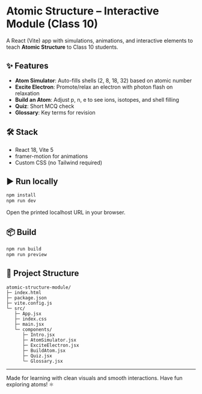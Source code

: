 # Atomic Structure – Interactive Module (Class 10)

A React (Vite) app with simulations, animations, and interactive elements to teach **Atomic Structure** to Class 10 students.

## ✨ Features
- **Atom Simulator**: Auto-fills shells (2, 8, 18, 32) based on atomic number
- **Excite Electron**: Promote/relax an electron with photon flash on relaxation
- **Build an Atom**: Adjust p, n, e to see ions, isotopes, and shell filling
- **Quiz**: Short MCQ check
- **Glossary**: Key terms for revision

## 🛠 Stack
- React 18, Vite 5
- framer-motion for animations
- Custom CSS (no Tailwind required)

## ▶️ Run locally
```bash
npm install
npm run dev
```

Open the printed localhost URL in your browser.

## 📦 Build
```bash
npm run build
npm run preview
```

## 📁 Project Structure
```
atomic-structure-module/
├─ index.html
├─ package.json
├─ vite.config.js
└─ src/
   ├─ App.jsx
   ├─ index.css
   ├─ main.jsx
   └─ components/
      ├─ Intro.jsx
      ├─ AtomSimulator.jsx
      ├─ ExciteElectron.jsx
      ├─ BuildAtom.jsx
      ├─ Quiz.jsx
      └─ Glossary.jsx
```

---

Made for learning with clean visuals and smooth interactions. Have fun exploring atoms! ⚛️

